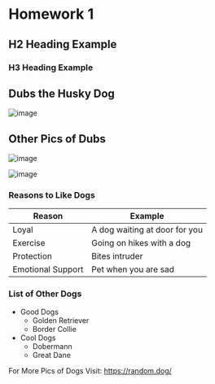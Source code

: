 # Homework 1 

## H2 Heading Example 

### H3 Heading Example 

## Dubs the Husky Dog
![image](https://github.com/user-attachments/assets/07a9a390-06ea-43ff-8108-3ff6a585d99c)

## Other Pics of Dubs
![image](https://github.com/user-attachments/assets/94b317fc-b8a5-4406-bfc9-c643b0565741)

![image](https://github.com/user-attachments/assets/d1efc92f-c3bb-4146-bda3-54a270fc5f71)

### Reasons to Like Dogs
| Reason                          | Example                                |
|---------------------------------|----------------------------------------|
| Loyal        | A dog waiting at door for you            |
| Exercise        | Going on hikes with a dog              |
| Protection                  | Bites intruder                         |
| Emotional Support          | Pet when you are sad                |


### List of Other Dogs
* Good Dogs
  * Golden Retriever
  * Border Collie
* Cool Dogs
  * Dobermann
  * Great Dane

For More Pics of Dogs Visit: https://random.dog/

